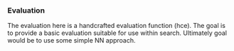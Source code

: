 ### Evaluation

The evaluation here is a handcrafted evaluation function (hce).
The goal is to provide a basic evaluation suitable for use within search.
Ultimately goal would be to use some simple NN approach.
